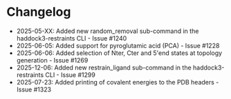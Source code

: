 # Changelog

- 2025-05-XX: Added new random_removal sub-command in the haddock3-restraints CLI - Issue #1240
- 2025-06-05: Added support for pyroglutamic acid (PCA) - Issue #1228
- 2025-06-06: Added selection of Nter, Cter and 5'end states at topology generation - Issue #1269
- 2025-12-06: Added new restrain_ligand sub-command in the haddock3-restraints CLI - Issue #1299
- 2025-07-23: Added printing of covalent energies to the PDB headers - Issue #1323

